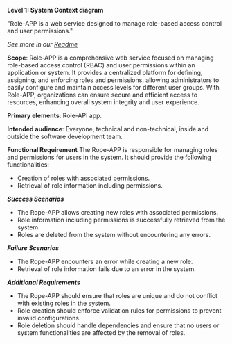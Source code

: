 
**Level 1: System Context diagram**

"Role-APP is a web service designed to manage role-based access control and user permissions."

_See more in our [Readme](https://github.com/wstiehler/zpe-project)_

**Scope**: Role-APP is a comprehensive web service focused on managing role-based access control (RBAC) and user permissions within an application or system. It provides a centralized platform for defining, assigning, and enforcing roles and permissions, allowing administrators to easily configure and maintain access levels for different user groups. With Role-APP, organizations can ensure secure and efficient access to resources, enhancing overall system integrity and user experience.

**Primary elements**: Role-API app.

**Intended audience**: Everyone, technical and non-technical, inside and outside the software development team.

**Functional Requirement**
The Rope-APP is responsible for managing roles and permissions for users in the system. It should provide the following functionalities:

* Creation of roles with associated permissions.
* Retrieval of role information including permissions.

***Success Scenarios***

* The Rope-APP allows creating new roles with associated permissions.
* Role information including permissions is successfully retrieved from the system.
* Roles are deleted from the system without encountering any errors.

***Failure Scenarios***

* The Rope-APP encounters an error while creating a new role.
* Retrieval of role information fails due to an error in the system.

***Additional Requirements***

* The Rope-APP should ensure that roles are unique and do not conflict with existing roles in the system.
* Role creation should enforce validation rules for permissions to prevent invalid configurations.
* Role deletion should handle dependencies and ensure that no users or system functionalities are affected by the removal of roles.